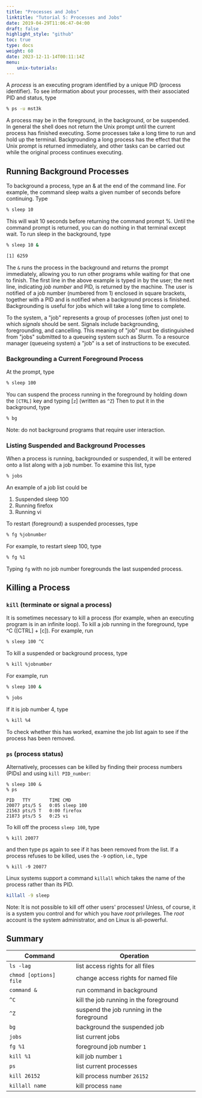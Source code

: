 ```yaml
---
title: "Processes and Jobs"
linktitle: "Tutorial 5: Processes and Jobs"
date: 2019-04-29T11:06:47-04:00
draft: false
highlight_style: "github"
toc: true
type: docs
weight: 60
date: 2023-12-11-14T00:11:14Z
menu:
    unix-tutorials:
---
```


A _process_ is an executing program identified by a unique PID (process identifier). To see information about your processes, with their associated PID and status, type
```bash
% ps -u mst3k
```

A process may be in the foreground, in the background, or be suspended. In general the shell does not return the Unix prompt until the current process has finished executing. Some processes take a long time to run and hold up the terminal. Backgrounding a long process has the effect that the Unix prompt is returned immediately, and other tasks can be carried out while the original process continues executing.

## Running Background Processes
To background a process, type an & at the end of the command line. For example, the command sleep waits a given number of seconds before continuing. Type
```bash
% sleep 10
```
This will wait 10 seconds before returning the command prompt %. Until the command prompt is returned, you can do nothing in that terminal except wait. To run sleep in the background, type
```bash
% sleep 10 &

[1] 6259
```
The `&` runs the process in the background and returns the prompt immediately, allowing you to run other programs while waiting for that one to finish. The first line in the above example is typed in by the user; the next line, indicating _job number_ and PID, is returned by the machine. The user is notified of a job number (numbered from 1) enclosed in square brackets, together with a PID and is notified when a background process is finished.  Backgrounding is useful for jobs which will take a long time to complete.

To the system, a "job" represents a group of processes (often just one) to which _signals_ should be sent. Signals include backgrounding, foregrounding, and cancelling. This meaning of "job" must be distinguished from "jobs" submitted to a queueing system such as Slurm.  To a resource manager (queueing system) a "job" is a set of instructions to be executed.

### Backgrounding a Current Foreground Process

At the prompt, type
```bash
% sleep 100
```
You can suspend the process running in the foreground by holding down the `[CTRL]` key and typing [`z`] (written as `^Z`) Then to put it in the background, type
```bash
% bg
```
Note: do not background programs that require user interaction.

### Listing Suspended and Background Processes
When a process is running, backgrounded or suspended, it will be entered onto a list along with a job number. To examine this list, type
```bash
% jobs
```
An example of a job list could be

1. Suspended sleep 100
2.  Running firefox
3. Running vi

To restart (foreground) a suspended processes, type
```bash
% fg %jobnumber
```
For example, to restart sleep 100, type
```bash
% fg %1
```

Typing `fg` with no job number foregrounds the last suspended process.

## Killing a Process

### `kill` (terminate or signal a process)

It is sometimes necessary to kill a process (for example, when an executing program is in an infinite loop). To kill a job running in the foreground, type ^C ([CTRL] + [c]). For example, run
```bash
% sleep 100 ^C
```

To kill a suspended or background process, type
```bash
% kill %jobnumber
```

For example, run
```bash
% sleep 100 &

% jobs
```

If it is job number 4, type
```bash
% kill %4
```

To check whether this has worked, examine the job list again to see if the process has been removed.

### `ps` (process status)
Alternatively, processes can be killed by finding their process numbers (PIDs) and using `kill PID_number`:
```
% sleep 100 &
% ps

PID   TTY       TIME CMD
20077 pts/5 S   0:05 sleep 100
21563 pts/5 T   0:00 firefox
21873 pts/5 S   0:25 vi
```
To kill off the process `sleep 100`, type
```
% kill 20077
```
and then type ps again to see if it has been removed from the list. If a process refuses to be killed, uses the `-9` option, i.e., type
```
% kill -9 20077
```

Linux systems support a command `killall` which takes the name of the process rather than its PID.
```bash
killall -9 sleep
```
Note: It is not possible to kill off other users' processes!  Unless, of course, it is a system you control and for which you have _root_ privileges.  The _root_ account is the system administrator, and on Linux is all-powerful.

## Summary
| Command | Operation |
|---|---|
| `ls -lag` | list access rights for all files |
| `chmod [options] file` | change access rights for named file |
| `command &` | run command in background |
| `^C` | kill the job running in the foreground |
| `^Z` | suspend the job running in the foreground |
| `bg` | background the suspended job |
| `jobs` | list current jobs |
| `fg %1` | foreground job number `1` |
| `kill %1` | kill job number `1` |
| `ps` | list current processes |
| `kill 26152` | kill process number `26152` |
| `killall name` | kill process `name` |

